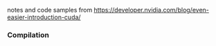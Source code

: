 
notes and code samples from https://developer.nvidia.com/blog/even-easier-introduction-cuda/



### Compilation
